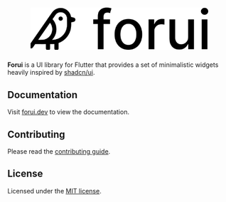 <a href="https://forui.dev">
  <h1 align="center">
    <picture>
      <source width="400" media="(prefers-color-scheme: dark)" srcset="../docs/public/dark_logo.svg">
      <img width="400" alt="Forui" src="../docs/public/light_logo.svg">
    </picture>
  </h1>
</a>

**Forui** is a UI library for Flutter that provides a set of minimalistic widgets heavily inspired by [shadcn/ui](https://ui.shadcn.com/).

## Documentation

Visit [forui.dev](https://forui.dev) to view the documentation.

## Contributing

Please read the [contributing guide](../CONTRIBUTING.md).

## License

Licensed under the [MIT license](/LICENSE.md).


